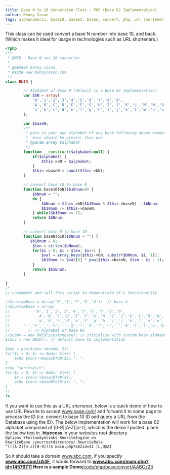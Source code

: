 ```yaml
---
title: Base N to 10 Conversion Class - PHP (Base 62 Implementation)
author: Kenny Cason
tags: alphanumeric, base10, base62, basen, convert, php, url shortener
---
```


This class can be used convert a base N number into base 10, and back. (Which makes it ideal for usage in technologies such as URL shorteners.)

```php
<?php
/**
 * BNID - Base N <=> 10 converter
 *
 * @author kenny cason
 * @site www.kennycason.com
 */
class BNID {

        // Alphabet of Base N (default is a Base 62 Implementation)
        var $bN = array(
            '0','1','2','3','4','5','6','7','8','9',
            'A','B','C','D','E','F','G','H','I','J','K','L','M','N','O','P','Q','R','S','T','U','V','W','X','Y','Z',
            'a','b','c','d','e','f','g','h','i','j','k','l','m','n','o','p','q','r','s','t','u','v','w','x','y','z'
        );

        var $baseN;
        /**
         * pass in your own alphabet of any base following above examples
         *  base should be greater than one
         * @param array $alphabet
         */
        function __construct($alphabet=null) {
            if($alphabet) {
                $this->bN = $alphabet;
            }
            $this->baseN = count($this->bN);
        }

        // convert base 10 to base N
        function base10ToN($b10num=0) {
            $bNnum = "";
            do {
                $bNnum = $this->bN[$b10num % $this->baseN] . $bNnum;
                $b10num /= $this->baseN;
            } while($b10num >= 1);     
            return $bNnum;
        }

        // convert base N to base 10
        function baseNTo10($bNnum = "") {
           $b10num = 0;
            $len = strlen($bNnum);
            for($i = 0; $i < $len; $i++) {
                $val = array_keys($this->bN, substr($bNnum, $i, 1));
                $b10num += $val[0] * pow($this->baseN, $len - $i - 1);
            }
            return $b10num;
        }

}
/*
// uncomment and call this script to demonstrate it's functionality

//$customBase = Array('0','1','2','3','4');  // base 4
//$customBase = array(
//           '0','1','2','3','4','5','6','7','8','9',
//            'A','B','C','D','E','F','G','H','I','J','K','L','M','N','O','P','Q','R','S','T','U','V','W','X','Y','Z',
//            'a','b','c','d','e','f','g','h','i','j','k','l','m','n','o','p','q','r','s','t','u','v','w','x','y','z',
//	    '-','+','_','%','|','@','!','$','*','~','`','#','(',')','=','&','[',']','{','}','<','>',':',';'
//        ); // Alphabet of Base 86 
//$conv = new BNID($customBase); // initialize with custom base alphabet 
$conv = new BNID(); // default base 62 implementation

$max = pow($conv->baseN, 2);
for($i = 0; $i <= $max; $i++) {
    echo $conv->base10ToN($i).", ";
}
echo "<br/><br/>";
for($i = 0; $i <= $max; $i++) {
    $x = $conv->base10ToN($i);
    echo $conv->baseNTo10($x).", ";
}
*/
?>

```

If you want to use this as a URL shortener, below is a quick demo of how to use URL Rewrite to accept www.page.com/<BaseNID> and forward it to some page to process the ID (i.e. convert to base 10 ID and query a URL from the Database using the ID). The below implementation will work for a base 62 alphabet comprised of [0-9][A-Z][a-z], which is the demo I posted.
place the below text in <b>.htaccess</b> in your websites root directory<br/>
<code>Options +FollowSymlinks
RewriteEngine on
RewriteBase /yourrootdirectory/
RewriteRule ^(([A-Z]*[a-z]*[0-9]*)*)$ main.php?b62id=$1 [L,QSA]
</code>

So it should take a domain  www.abc.com, if you specify <b>www.abc.com/zA4F</b>, it would forward to <b>www.abc.com/main.php?id=14576711</b>
<b>Here is a sample Demo</b><a href="/code/php/baseconvert/AABCz23" target="blank">/code/php/baseconvert/AABCz23</a>